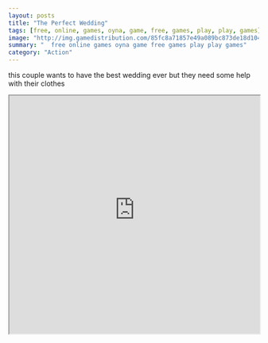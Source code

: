 ```yaml
---
layout: posts
title: "The Perfect Wedding"
tags: [free, online, games, oyna, game, free, games, play, play, games]
image: "http://img.gamedistribution.com/85fc8a71857e49a089bc873de18d104f.jpg"
summary: "  free online games oyna game free games play play games"
category: "Action"
---
```


this couple wants to have the best wedding ever but they need some help with their clothes

<iframe width="100%" height="480px;" src="http://flash.gamedistribution.com?game=85fc8a71857e49a089bc873de18d104f"></iframe>